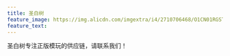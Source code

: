 ```yaml
---
title: 圣白树
feature_image: https://img.alicdn.com/imgextra/i4/2710706468/O1CN01RGST211xeOUvUE6ua_!!2710706468.jpg
feature_text:
---
```

圣白树专注正版模玩的供应链，请联系我们！
